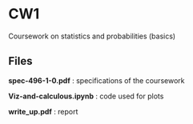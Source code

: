# CW1
Coursework on statistics and probabilities (basics)

## Files
**spec-496-1-0.pdf** : specifications of the coursework

**Viz-and-calculous.ipynb** : code used for plots

**write_up.pdf** : report
